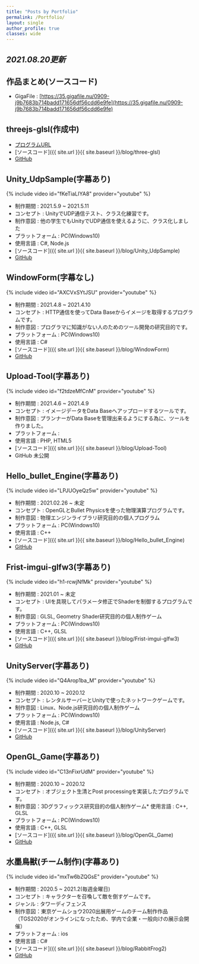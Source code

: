 ```yaml
---
title: "Posts by Portfolio"
permalink: /Portfolio/
layout: single
author_profile: true
classes: wide
---
```


## *2021.08.20更新*

## 作品まとめ(ソースコード) 
* GigaFile : [https://35.gigafile.nu/0909-j9b7683b714badd171656df56cdd6e9fe](https://35.gigafile.nu/0909-j9b7683b714badd171656df56cdd6e9fe)

<!--
* [GigaFile](https://13.gigafile.nu/0719-nfb68cd1808dba02524b4dfb6231020ad)
-->
## threejs-glsl(作成中)
* [プログラムURL](https://congibab.github.io/threejs-glsl/)
* [ソースコード]({{ site.url }}{{ site.baseurl }}/blog/three-glsl)  
* [GitHub](https://github.com/congibab/threejs-glsl)

## Unity_UdpSample(字幕あり)

{% include video id="fKeTiaLIYA8" provider="youtube" %}

* 制作期間 : 2021.5.9 ~ 2021.5.11
* コンセプト : UnityでUDP通信テスト、クラス化練習です。
* 制作意図 : 他の学生でもUnityでUDP通信を使えるように、クラス化しました
* プラットフォーム : PC(Windows10)
* 使用言語 : C#, Node.js
* [ソースコード]({{ site.url }}{{ site.baseurl }}/blog/Unity_UdpSample)  
* [GitHub](https://github.com/congibab/Unity_UdpSample)

## WindowForm(字幕なし)
{% include video id="AXCVxSYtJSU" provider="youtube" %}

* 制作期間 : 2021.4.8 ~ 2021.4.10
* コンセプト : HTTP通信を使ってData Baseからイメージを取得するプログラムです。 
* 制作意図 : プログラマに知識がない人のためのツール開発の研究目的です。
* プラットフォーム : PC(Windows10)
* 使用言語 : C#  
* [ソースコード]({{ site.url }}{{ site.baseurl }}/blog/WindowForm)  
* [GitHub](https://github.com/congibab/HelloWindowForm)


## Upload-Tool(字幕あり)
{% include video id="f2tdzeMfCnM" provider="youtube" %}

* 制作期間 : 2021.4.6 ~ 2021.4.9
* コンセプト : イメージデータをData Baseへアップロードするツールです。
* 制作意図 : プランナーがData Baseを管理出来るようにする為に、ツールを作りました。
* プラットフォーム : 
* 使用言語 : PHP, HTML5  
* [ソースコード]({{ site.url }}{{ site.baseurl }}/blog/Upload-Tool)  
* GitHub 未公開

## Hello_bullet_Engine(字幕あり)
{% include video id="LPJUOyeQz5w" provider="youtube" %}

* 制作期間 : 2021.02.26 ~ 未定
* コンセプト : OpenGLとBullet Physicsを使った物理演算プログラムです。
* 制作意図 : 物理エンジンライブラリ研究目的の個人プログラム
* プラットフォーム : PC(Windows10)
* 使用言語 : C++  
* [ソースコード]({{ site.url }}{{ site.baseurl }}/blog/Hello_bullet_Engine)  
* [GitHub](https://github.com/congibab/Hello_Bullet_Engine)

## Frist-imgui-glfw3(字幕あり)
{% include video id="h1-rcwjNfMk" provider="youtube" %}

* 制作期間 : 2021.01 ~ 未定
* コンセプト : UIを具現してパラメータ修正でShaderを制御するプログラムです。
* 制作意図 : GLSL, Geometry Shader研究目的の個人制作ゲーム
* プラットフォーム : PC(Windows10)
* 使用言語 : C++, GLSL  
* [ソースコード]({{ site.url }}{{ site.baseurl }}/blog/Frist-imgui-glfw3)  
* [GitHub](https://github.com/congibab/Frist-imgui-glfw3)

## UnityServer(字幕あり)
{% include video id="Q4Arop1ba_M" provider="youtube" %}

* 制作期間 : 2020.10 ~ 2020.12
* コンセプト : レンタルサーバーとUnityで使ったネットワークゲームです。  
* 制作意図 : Linux、Node.js研究目的の個人制作ゲーム
* プラットフォーム : PC(Windows10)
* 使用言語 : Node.js, C#  
* [ソースコード]({{ site.url }}{{ site.baseurl }}/blog/UnityServer)  
* [GitHub](https://github.com/congibab/UnityServer)

## OpenGL_Game(字幕あり)
{% include video id="C13nFixrUdM" provider="youtube" %}

* 制作期間 : 2020.10 ~ 2020.12
* コンセプト : オブジェクト生清とPost processingを実装したプログラムです。
* 制作意図：3Dグラフィックス研究目的の個人制作ゲーム* 使用言語 : C++, GLSL  
* プラットフォーム : PC(Windows10)
* 使用言語 : C++, GLSL
* [ソースコード]({{ site.url }}{{ site.baseurl }}/blog/OpenGL_Game)
* [GitHub](https://github.com/congibab/OpenGL_Game)

## 水墨鳥獣(チーム制作)(字幕あり)
{% include video id="mxTw6bZQGsE" provider="youtube" %}

* 制作期間 : 2020.5 ~ 2021.2(毎週金曜日)
* コンセプト : キャラクターを召喚して敵を倒すゲームです。
* ジャンル : タワーディフェンス
* 制作意図：東京ゲームショウ2020出展用ゲームのチーム制作作品（TGS2020がオンラインになったため、学内で企業・一般向けの展示会開催）
* プラットフォーム : ios
* 使用言語 : C#  
* [ソースコード]({{ site.url }}{{ site.baseurl }}/blog/RabbitFrog2)  
* [GitHub](https://github.com/kumamoooooon0202/RabbitFrog.git)